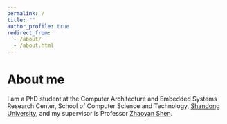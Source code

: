 ```yaml
---
permalink: /
title: ""
author_profile: true
redirect_from: 
  - /about/
  - /about.html
---
```



About me
======
I am a PhD student at the Computer Architecture and Embedded Systems Research Center, School of Computer Science and Technology, <a href="https://en.sdu.edu.cn">Shandong University</a>, and my supervisor is Professor <a href="https://zyshen00.github.io/">Zhaoyan Shen</a>.







